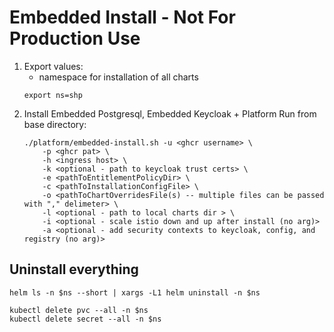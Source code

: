 # Embedded Install - Not For Production Use
1. Export values:
   - namespace for installation of all charts
    ```
    export ns=shp
    ```
1. Install Embedded Postgresql, Embedded Keycloak + Platform
   Run from base directory:
    ```
    ./platform/embedded-install.sh -u <ghcr username> \
        -p <ghcr pat> \
        -h <ingress host> \
        -k <optional - path to keycloak trust certs> \
        -e <pathToEntitlementPolicyDir> \
        -c <pathToInstallationConfigFile> \
        -o <pathToChartOverridesFile(s) -- multiple files can be passed with "," delimeter> \
        -l <optional - path to local charts dir > \
        -i <optional - scale istio down and up after install (no arg)>
        -a <optional - add security contexts to keycloak, config, and registry (no arg)>
    ```
   
## Uninstall everything
```shell
helm ls -n $ns --short | xargs -L1 helm uninstall -n $ns

kubectl delete pvc --all -n $ns
kubectl delete secret --all -n $ns
```